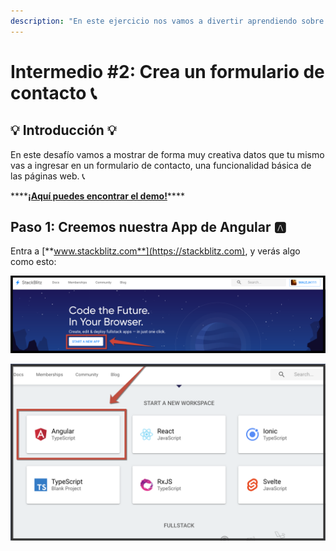 ```yaml
---
description: "En este ejercicio nos vamos a divertir aprendiendo sobre Formularios en Angular.io \U0001F4DD"
---
```


# Intermedio \#2: Crea un formulario de contacto 📞

## 💡 Introducción 💡

En este desafío vamos a mostrar de forma muy creativa datos que tu mismo vas a ingresar en un formulario de contacto, una funcionalidad básica de las páginas web. 📞

\*\*\*\*[**¡Aquí puedes encontrar el demo!**](https://angular-crea-tu-perfil.stackblitz.io)\*\*\*\*

## Paso 1: **Creemos nuestra App de Angular** 🅰️

Entra a [**www.stackblitz.com**](https://stackblitz.com), y verás algo como esto:

![](../.gitbook/assets/1.png)

![](../.gitbook/assets/screen-shot-2019-05-25-at-1.56.29-pm.png)

